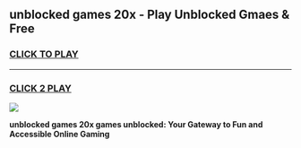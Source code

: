 
## unblocked games 20x - Play Unblocked Gmaes & Free
<h3>
<a href="https://news.freeplayer.one?title=unblocked_games_20x&ref=16F">CLICK TO PLAY</a></h3>
<hr>

<h3>
<a href="https://news.freeplayer.one?title=unblocked_games_20x&ref=16F">CLICK 2 PLAY</a>
  
</h3>

<a href="https://news.freeplayer.one?title=unblocked_games_20x&ref=16F/"><img src="https://clearcache.store/games.png"></a>


**unblocked games 20x games unblocked: Your Gateway to Fun and Accessible Online Gaming**
